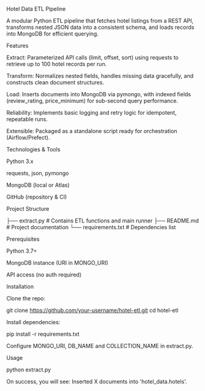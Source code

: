 Hotel Data ETL Pipeline

A modular Python ETL pipeline that fetches hotel listings from a REST API, transforms nested JSON data into a consistent schema, and loads records into MongoDB for efficient querying.

Features

Extract: Parameterized API calls (limit, offset, sort) using requests to retrieve up to 100 hotel records per run.

Transform: Normalizes nested fields, handles missing data gracefully, and constructs clean document structures.

Load: Inserts documents into MongoDB via pymongo, with indexed fields (review_rating, price_minimum) for sub-second query performance.

Reliability: Implements basic logging and retry logic for idempotent, repeatable runs.

Extensible: Packaged as a standalone script ready for orchestration (Airflow/Prefect).

Technologies & Tools

Python 3.x

requests, json, pymongo

MongoDB (local or Atlas)

GitHub (repository & CI)

Project Structure

├── extract.py           # Contains ETL functions and main runner
├── README.md            # Project documentation
└── requirements.txt     # Dependencies list

Prerequisites

Python 3.7+

MongoDB instance (URI in MONGO_URI)

API access (no auth required)

Installation

Clone the repo:

git clone https://github.com/your-username/hotel-etl.git
cd hotel-etl

Install dependencies:

pip install -r requirements.txt

Configure MONGO_URI, DB_NAME and COLLECTION_NAME in extract.py.

Usage

python extract.py

On success, you will see: Inserted X documents into 'hotel_data.hotels'.
